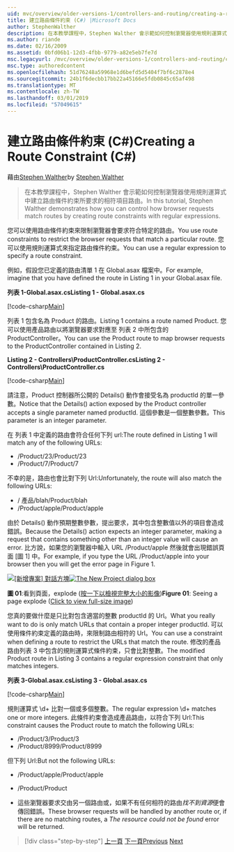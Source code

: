 ```yaml
---
uid: mvc/overview/older-versions-1/controllers-and-routing/creating-a-route-constraint-cs
title: 建立路由條件約束 (C#) |Microsoft Docs
author: StephenWalther
description: 在本教學課程中，Stephen Walther 會示範如何控制瀏覽器使用規則運算式中建立路由條件約束所要求的相符項目路由。
ms.author: riande
ms.date: 02/16/2009
ms.assetid: 0bfd06b1-12d3-4fbb-9779-a82e5eb7fe7d
msc.legacyurl: /mvc/overview/older-versions-1/controllers-and-routing/creating-a-route-constraint-cs
msc.type: authoredcontent
ms.openlocfilehash: 51d76248a59968e1d6befd5d5404f7bf6c2878e4
ms.sourcegitcommit: 24b1f6decbb17bb22a45166e5fdb0845c65af498
ms.translationtype: MT
ms.contentlocale: zh-TW
ms.lasthandoff: 03/01/2019
ms.locfileid: "57049615"
---
```

<a name="creating-a-route-constraint-c"></a><span data-ttu-id="25f74-103">建立路由條件約束 (C#)</span><span class="sxs-lookup"><span data-stu-id="25f74-103">Creating a Route Constraint (C#)</span></span>
====================
<span data-ttu-id="25f74-104">藉由[Stephen Walther](https://github.com/StephenWalther)</span><span class="sxs-lookup"><span data-stu-id="25f74-104">by [Stephen Walther](https://github.com/StephenWalther)</span></span>

> <span data-ttu-id="25f74-105">在本教學課程中，Stephen Walther 會示範如何控制瀏覽器使用規則運算式中建立路由條件約束所要求的相符項目路由。</span><span class="sxs-lookup"><span data-stu-id="25f74-105">In this tutorial, Stephen Walther demonstrates how you can control how browser requests match routes by creating route constraints with regular expressions.</span></span>


<span data-ttu-id="25f74-106">您可以使用路由條件約束來限制瀏覽器會要求符合特定的路由。</span><span class="sxs-lookup"><span data-stu-id="25f74-106">You use route constraints to restrict the browser requests that match a particular route.</span></span> <span data-ttu-id="25f74-107">您可以使用規則運算式來指定路由條件約束。</span><span class="sxs-lookup"><span data-stu-id="25f74-107">You can use a regular expression to specify a route constraint.</span></span>

<span data-ttu-id="25f74-108">例如，假設您已定義的路由清單 1 在 Global.asax 檔案中。</span><span class="sxs-lookup"><span data-stu-id="25f74-108">For example, imagine that you have defined the route in Listing 1 in your Global.asax file.</span></span>

<span data-ttu-id="25f74-109">**列表 1-Global.asax.cs**</span><span class="sxs-lookup"><span data-stu-id="25f74-109">**Listing 1 - Global.asax.cs**</span></span>

[!code-csharp[Main](creating-a-route-constraint-cs/samples/sample1.cs)]

<span data-ttu-id="25f74-110">列表 1 包含名為 Product 的路由。</span><span class="sxs-lookup"><span data-stu-id="25f74-110">Listing 1 contains a route named Product.</span></span> <span data-ttu-id="25f74-111">您可以使用產品路由以將瀏覽器要求對應至 列表 2 中所包含的 ProductController。</span><span class="sxs-lookup"><span data-stu-id="25f74-111">You can use the Product route to map browser requests to the ProductController contained in Listing 2.</span></span>

<span data-ttu-id="25f74-112">**Listing 2 - Controllers\ProductController.cs**</span><span class="sxs-lookup"><span data-stu-id="25f74-112">**Listing 2 - Controllers\ProductController.cs**</span></span>

[!code-csharp[Main](creating-a-route-constraint-cs/samples/sample2.cs)]

<span data-ttu-id="25f74-113">請注意，Product 控制器所公開的 Details() 動作會接受名為 productId 的單一參數。</span><span class="sxs-lookup"><span data-stu-id="25f74-113">Notice that the Details() action exposed by the Product controller accepts a single parameter named productId.</span></span> <span data-ttu-id="25f74-114">這個參數是一個整數參數。</span><span class="sxs-lookup"><span data-stu-id="25f74-114">This parameter is an integer parameter.</span></span>

<span data-ttu-id="25f74-115">在 列表 1 中定義的路由會符合任何下列 url:</span><span class="sxs-lookup"><span data-stu-id="25f74-115">The route defined in Listing 1 will match any of the following URLs:</span></span>

- <span data-ttu-id="25f74-116">/Product/23</span><span class="sxs-lookup"><span data-stu-id="25f74-116">/Product/23</span></span>
- <span data-ttu-id="25f74-117">/Product/7</span><span class="sxs-lookup"><span data-stu-id="25f74-117">/Product/7</span></span>

<span data-ttu-id="25f74-118">不幸的是，路由也會比對下列 Url:</span><span class="sxs-lookup"><span data-stu-id="25f74-118">Unfortunately, the route will also match the following URLs:</span></span>

- <span data-ttu-id="25f74-119">/ 產品/blah</span><span class="sxs-lookup"><span data-stu-id="25f74-119">/Product/blah</span></span>
- <span data-ttu-id="25f74-120">/Product/apple</span><span class="sxs-lookup"><span data-stu-id="25f74-120">/Product/apple</span></span>

<span data-ttu-id="25f74-121">由於 Details() 動作預期整數參數，提出要求，其中包含整數值以外的項目會造成錯誤。</span><span class="sxs-lookup"><span data-stu-id="25f74-121">Because the Details() action expects an integer parameter, making a request that contains something other than an integer value will cause an error.</span></span> <span data-ttu-id="25f74-122">比方說，如果您的瀏覽器中輸入 URL /Product/apple 然後就會出現錯誤頁面 [圖 1] 中。</span><span class="sxs-lookup"><span data-stu-id="25f74-122">For example, if you type the URL /Product/apple into your browser then you will get the error page in Figure 1.</span></span>


<span data-ttu-id="25f74-123">[![[新增專案] 對話方塊](creating-a-route-constraint-cs/_static/image1.jpg)](creating-a-route-constraint-cs/_static/image1.png)</span><span class="sxs-lookup"><span data-stu-id="25f74-123">[![The New Project dialog box](creating-a-route-constraint-cs/_static/image1.jpg)](creating-a-route-constraint-cs/_static/image1.png)</span></span>

<span data-ttu-id="25f74-124">**圖 01**:看到頁面，explode ([按一下以檢視完整大小的影像](creating-a-route-constraint-cs/_static/image2.png))</span><span class="sxs-lookup"><span data-stu-id="25f74-124">**Figure 01**: Seeing a page explode ([Click to view full-size image](creating-a-route-constraint-cs/_static/image2.png))</span></span>


<span data-ttu-id="25f74-125">您真的要做什麼是只比對包含適當的整數 productId 的 Url。</span><span class="sxs-lookup"><span data-stu-id="25f74-125">What you really want to do is only match URLs that contain a proper integer productId.</span></span> <span data-ttu-id="25f74-126">可以使用條件約束定義的路由時，來限制路由相符的 Url。</span><span class="sxs-lookup"><span data-stu-id="25f74-126">You can use a constraint when defining a route to restrict the URLs that match the route.</span></span> <span data-ttu-id="25f74-127">修改的產品路由列表 3 中包含的規則運算式條件約束，只會比對整數。</span><span class="sxs-lookup"><span data-stu-id="25f74-127">The modified Product route in Listing 3 contains a regular expression constraint that only matches integers.</span></span>

<span data-ttu-id="25f74-128">**列表 3-Global.asax.cs**</span><span class="sxs-lookup"><span data-stu-id="25f74-128">**Listing 3 - Global.asax.cs**</span></span>

[!code-csharp[Main](creating-a-route-constraint-cs/samples/sample3.cs)]

<span data-ttu-id="25f74-129">規則運算式 \d+ 比對一個或多個整數。</span><span class="sxs-lookup"><span data-stu-id="25f74-129">The regular expression \d+ matches one or more integers.</span></span> <span data-ttu-id="25f74-130">此條件約束會造成產品路由，以符合下列 Url:</span><span class="sxs-lookup"><span data-stu-id="25f74-130">This constraint causes the Product route to match the following URLs:</span></span>

- <span data-ttu-id="25f74-131">/Product/3</span><span class="sxs-lookup"><span data-stu-id="25f74-131">/Product/3</span></span>
- <span data-ttu-id="25f74-132">/Product/8999</span><span class="sxs-lookup"><span data-stu-id="25f74-132">/Product/8999</span></span>

<span data-ttu-id="25f74-133">但下列 Url:</span><span class="sxs-lookup"><span data-stu-id="25f74-133">But not the following URLs:</span></span>

- <span data-ttu-id="25f74-134">/Product/apple</span><span class="sxs-lookup"><span data-stu-id="25f74-134">/Product/apple</span></span>
- <span data-ttu-id="25f74-135">/Product</span><span class="sxs-lookup"><span data-stu-id="25f74-135">/Product</span></span>

- <span data-ttu-id="25f74-136">這些瀏覽器要求交由另一個路由或，如果不有任何相符的路由*找不到資源*便會傳回錯誤。</span><span class="sxs-lookup"><span data-stu-id="25f74-136">These browser requests will be handled by another route or, if there are no matching routes, a *The resource could not be found* error will be returned.</span></span>

> [!div class="step-by-step"]
> <span data-ttu-id="25f74-137">[上一頁](creating-custom-routes-cs.md)
> [下一頁](creating-a-custom-route-constraint-cs.md)</span><span class="sxs-lookup"><span data-stu-id="25f74-137">[Previous](creating-custom-routes-cs.md)
[Next](creating-a-custom-route-constraint-cs.md)</span></span>
